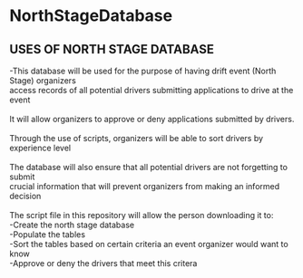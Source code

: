 # NorthStageDatabase

## USES OF NORTH STAGE DATABASE<br>
-This database will be used for the purpose of having drift event (North Stage) organizers <br>
access records of all potential drivers submitting applications to drive at the event
<br> <br>
It will allow organizers to approve or deny applications submitted by drivers. 
<br> <br>
Through the use of scripts, organizers will be able to sort drivers by experience level
<br><br>
The database will also ensure that all potential drivers are not forgetting to submit <br>
crucial information that will prevent organizers from making an informed decision 
<br><br>
The script file in this repository will allow the person downloading it to:<br>
-Create the north stage database<br>
-Populate the tables<br>
-Sort the tables based on certain criteria an event organizer would want to know<br>
-Approve or deny the drivers that meet this critera
